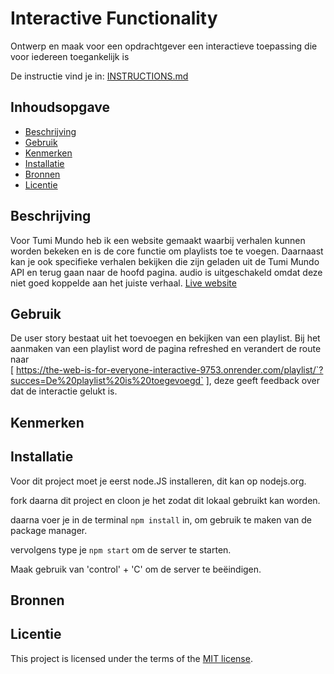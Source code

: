 # Interactive Functionality

Ontwerp en maak voor een opdrachtgever een interactieve toepassing die voor iedereen toegankelijk is

De instructie vind je in: [INSTRUCTIONS.md](https://github.com/fdnd-task/the-web-is-for-everyone-interactive-functionality/blob/main/docs/INSTRUCTIONS.md)


## Inhoudsopgave

  * [Beschrijving](#beschrijving)
  * [Gebruik](#gebruik)
  * [Kenmerken](#kenmerken)
  * [Installatie](#installatie)
  * [Bronnen](#bronnen)
  * [Licentie](#licentie)

## Beschrijving
Voor Tumi Mundo heb ik een website gemaakt waarbij verhalen kunnen worden bekeken en is de core functie om playlists toe te voegen. Daarnaast kan je ook specifieke verhalen bekijken die zijn geladen uit de Tumi Mundo API en terug gaan naar de hoofd pagina. audio is uitgeschakeld omdat deze niet goed koppelde aan het juiste verhaal.
[Live website](https://the-web-is-for-everyone-interactive-9753.onrender.com/)

## Gebruik
De user story bestaat uit het toevoegen en bekijken van een playlist. Bij het aanmaken van een playlist word de pagina refreshed en verandert de route naar <br>
[ https://the-web-is-for-everyone-interactive-9753.onrender.com/playlist/`?succes=De%20playlist%20is%20toegevoegd` ], deze geeft feedback over dat de interactie gelukt is.

## Kenmerken
<!-- Bij Kenmerken staat welke technieken zijn gebruikt en hoe. Wat is de HTML structuur? Wat zijn de belangrijkste dingen in CSS? Wat is er met JS gedaan en hoe? Misschien heb je iets met NodeJS gedaan, of heb je een framework of library gebruikt? -->

## Installatie
Voor dit project moet je eerst node.JS installeren, dit kan op nodejs.org.

fork daarna dit project en cloon je het zodat dit lokaal gebruikt kan worden.

daarna voer je in de terminal `npm install` in, om gebruik te maken van de package manager.

vervolgens type je `npm start` om de server te starten.

Maak gebruik van 'control' + 'C' om de server te beëindigen.


## Bronnen

## Licentie

This project is licensed under the terms of the [MIT license](./LICENSE).
